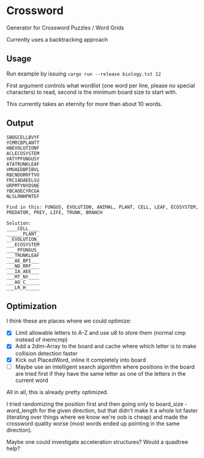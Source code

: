 # Crossword
Generator for Crossword Puzzles / Word Grids

Currently uses a backtracking approach

## Usage

Run example by issuing `cargo run --release biology.txt 12`

First argument controls what wordlist (one word per line, please no special characters) to read, second is the minimum board size to start with.

This currently takes an eternity for more than about 10 words.

## Output
```
SBOGCELLBVYF
YCMRCBPLANTT
HBEVOLUTIONF
ACLECOSYSTEM
VATYPFUNGUSY
ATATRUNKLEAF
VMUAEDBPIBVL
RBCNDORRFTVO
FRCIADAEELSU
URPMTYNYDSNE
YBCAOECYRCGA
NLSLRNHPNTEF

Find in this: FUNGUS, EVOLUTION, ANIMAL, PLANT, CELL, LEAF, ECOSYSTEM, PREDATOR, PREY, LIFE, TRUNK, BRANCH

Solution:
____CELL____
______PLANT_
__EVOLUTION_
___ECOSYSTEM
____PFUNGUS_
___TRUNKLEAF
___AE_BPI___
___ND_RRF___
___IA_AEE___
___MT_NY____
___AO_C_____
___LR_H_____
```
## Optimization

I think these are places where we could optimize:

- [x] Limit allowable letters to A-Z and use u8 to store them (normal cmp instead of memcmp)
- [x] Add a 2dim-Array to the board and cache where which letter is to make collision detection faster
- [x] Kick out PlacedWord, inline it completely into board
- [ ] Maybe use an intelligent search algorithm where positions in the board are tried first if they have the same letter as one of the letters in the current word

All in all, this is already pretty optimized.

I tried randomizing the position first and then going only to board_size - word_length for the given direction, but that didn't make it a whole lot faster (iterating over things where we know we're oob is cheap) and made the crossword quality worse (most words ended up pointing in the same direction).

Maybe one could investigate acceleration structures? Would a quadtree help?